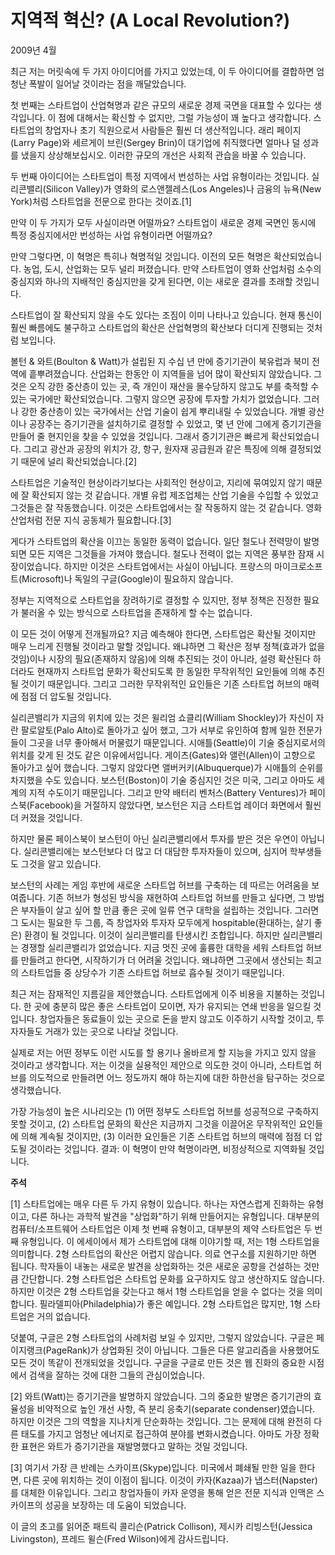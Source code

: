 # 지역적 혁신? (A Local Revolution?)

2009년 4월

최근 저는 머릿속에 두 가지 아이디어를 가지고 있었는데, 이 두 아이디어를 결합하면 엄청난 폭발이 일어날 것이라는 점을 깨달았습니다.

첫 번째는 스타트업이 산업혁명과 같은 규모의 새로운 경제 국면을 대표할 수 있다는 생각입니다. 이 점에 대해서는 확신할 수 없지만, 그럴 가능성이 꽤 높다고 생각합니다. 스타트업의 창업자나 초기 직원으로서 사람들은 훨씬 더 생산적입니다. 래리 페이지(Larry Page)와 세르게이 브린(Sergey Brin)이 대기업에 취직했다면 얼마나 덜 성과를 냈을지 상상해보십시오. 이러한 규모의 개선은 사회적 관습을 바꿀 수 있습니다.

두 번째 아이디어는 스타트업이 특정 지역에서 번성하는 사업 유형이라는 것입니다. 실리콘밸리(Silicon Valley)가 영화의 로스앤젤레스(Los Angeles)나 금융의 뉴욕(New York)처럼 스타트업을 전문으로 한다는 것이죠.[1]

만약 이 두 가지가 모두 사실이라면 어떨까요? 스타트업이 새로운 경제 국면인 동시에 특정 중심지에서만 번성하는 사업 유형이라면 어떨까요?

만약 그렇다면, 이 혁명은 특히나 혁명적일 것입니다. 이전의 모든 혁명은 확산되었습니다. 농업, 도시, 산업화는 모두 널리 퍼졌습니다. 만약 스타트업이 영화 산업처럼 소수의 중심지와 하나의 지배적인 중심지만을 갖게 된다면, 이는 새로운 결과를 초래할 것입니다.

스타트업이 잘 확산되지 않을 수도 있다는 조짐이 이미 나타나고 있습니다. 현재 통신이 훨씬 빠름에도 불구하고 스타트업의 확산은 산업혁명의 확산보다 더디게 진행되는 것처럼 보입니다.

볼턴 & 와트(Boulton & Watt)가 설립된 지 수십 년 만에 증기기관이 북유럽과 북미 전역에 흩뿌려졌습니다. 산업화는 한동안 이 지역들을 넘어 많이 확산되지 않았습니다. 그것은 오직 강한 중산층이 있는 곳, 즉 개인이 재산을 몰수당하지 않고도 부를 축적할 수 있는 국가에만 확산되었습니다. 그렇지 않으면 공장에 투자할 가치가 없었습니다. 그러나 강한 중산층이 있는 국가에서는 산업 기술이 쉽게 뿌리내릴 수 있었습니다. 개별 광산이나 공장주는 증기기관을 설치하기로 결정할 수 있었고, 몇 년 안에 그에게 증기기관을 만들어 줄 현지인을 찾을 수 있었을 것입니다. 그래서 증기기관은 빠르게 확산되었습니다. 그리고 광산과 공장의 위치가 강, 항구, 원자재 공급원과 같은 특징에 의해 결정되었기 때문에 널리 확산되었습니다.[2]

스타트업은 기술적인 현상이라기보다는 사회적인 현상이고, 지리에 묶여있지 않기 때문에 잘 확산되지 않는 것 같습니다. 개별 유럽 제조업체는 산업 기술을 수입할 수 있었고 그것들은 잘 작동했습니다. 이것은 스타트업에서는 잘 작동하지 않는 것 같습니다. 영화 산업처럼 전문 지식 공동체가 필요합니다.[3]

게다가 스타트업의 확산을 이끄는 동일한 동력이 없습니다. 일단 철도나 전력망이 발명되면 모든 지역은 그것들을 가져야 했습니다. 철도나 전력이 없는 지역은 풍부한 잠재 시장이었습니다. 하지만 이것은 스타트업에서는 사실이 아닙니다. 프랑스의 마이크로소프트(Microsoft)나 독일의 구글(Google)이 필요하지 않습니다.

정부는 지역적으로 스타트업을 장려하기로 결정할 수 있지만, 정부 정책은 진정한 필요가 불러올 수 있는 방식으로 스타트업을 존재하게 할 수는 없습니다.

이 모든 것이 어떻게 전개될까요? 지금 예측해야 한다면, 스타트업은 확산될 것이지만 매우 느리게 진행될 것이라고 말할 것입니다. 왜냐하면 그 확산은 정부 정책(효과가 없을 것임)이나 시장의 필요(존재하지 않음)에 의해 추진되는 것이 아니라, 설령 확산된다 하더라도 현재까지 스타트업 문화가 확산되도록 한 동일한 무작위적인 요인들에 의해 추진될 것이기 때문입니다. 그리고 그러한 무작위적인 요인들은 기존 스타트업 허브의 매력에 점점 더 압도될 것입니다.

실리콘밸리가 지금의 위치에 있는 것은 윌리엄 쇼클리(William Shockley)가 자신이 자란 팔로알토(Palo Alto)로 돌아가고 싶어 했고, 그가 서부로 유인하여 함께 일한 전문가들이 그곳을 너무 좋아해서 머물렀기 때문입니다. 시애틀(Seattle)이 기술 중심지로서의 위치를 갖게 된 것도 같은 이유에서입니다. 게이츠(Gates)와 앨런(Allen)이 고향으로 돌아가고 싶어 했습니다. 그렇지 않았다면 앨버커키(Albuquerque)가 시애틀의 순위를 차지했을 수도 있습니다. 보스턴(Boston)이 기술 중심지인 것은 미국, 그리고 아마도 세계의 지적 수도이기 때문입니다. 그리고 만약 배터리 벤처스(Battery Ventures)가 페이스북(Facebook)을 거절하지 않았다면, 보스턴은 지금 스타트업 레이더 화면에서 훨씬 더 커졌을 것입니다.

하지만 물론 페이스북이 보스턴이 아닌 실리콘밸리에서 투자를 받은 것은 우연이 아닙니다. 실리콘밸리에는 보스턴보다 더 많고 더 대담한 투자자들이 있으며, 심지어 학부생들도 그것을 알고 있습니다.

보스턴의 사례는 게임 후반에 새로운 스타트업 허브를 구축하는 데 따르는 어려움을 보여줍니다. 기존 허브가 형성된 방식을 재현하여 스타트업 허브를 만들고 싶다면, 그 방법은 부자들이 살고 싶어 할 만큼 좋은 곳에 일류 연구 대학을 설립하는 것입니다. 그러면 그 도시는 필요한 두 그룹, 즉 창업자와 투자자 모두에게 hospitable(환대하는, 살기 좋은) 환경이 될 것입니다. 이것이 실리콘밸리를 탄생시킨 조합입니다. 하지만 실리콘밸리는 경쟁할 실리콘밸리가 없었습니다. 지금 멋진 곳에 훌륭한 대학을 세워 스타트업 허브를 만들려고 한다면, 시작하기가 더 어려울 것입니다. 왜냐하면 그곳에서 생산되는 최고의 스타트업들 중 상당수가 기존 스타트업 허브로 흡수될 것이기 때문입니다.

최근 저는 잠재적인 지름길을 제안했습니다. 스타트업에게 이주 비용을 지불하는 것입니다. 한 곳에 충분히 많은 좋은 스타트업이 모이면, 자가 유지되는 연쇄 반응을 일으킬 것입니다. 창업자들은 동료들이 있는 곳으로 돈을 받지 않고도 이주하기 시작할 것이고, 투자자들도 거래가 있는 곳으로 나타날 것입니다.

실제로 저는 어떤 정부도 이런 시도를 할 용기나 올바르게 할 지능을 가지고 있지 않을 것이라고 생각합니다. 저는 이것을 실용적인 제안으로 의도한 것이 아니라, 스타트업 허브를 의도적으로 만들려면 어느 정도까지 해야 하는지에 대한 하한선을 탐구하는 것으로 생각했습니다.

가장 가능성이 높은 시나리오는 (1) 어떤 정부도 스타트업 허브를 성공적으로 구축하지 못할 것이고, (2) 스타트업 문화의 확산은 지금까지 그것을 이끌어온 무작위적인 요인들에 의해 계속될 것이지만, (3) 이러한 요인들은 기존 스타트업 허브의 매력에 점점 더 압도될 것이라는 것입니다. 결과: 이 혁명이 만약 혁명이라면, 비정상적으로 지역화될 것입니다.

**주석**

[1] 스타트업에는 매우 다른 두 가지 유형이 있습니다. 하나는 자연스럽게 진화하는 유형이고, 다른 하나는 과학적 발견을 "상업화"하기 위해 만들어지는 유형입니다. 대부분의 컴퓨터/소프트웨어 스타트업은 이제 첫 번째 유형이고, 대부분의 제약 스타트업은 두 번째 유형입니다. 이 에세이에서 제가 스타트업에 대해 이야기할 때, 저는 1형 스타트업을 의미합니다. 2형 스타트업의 확산은 어렵지 않습니다. 의료 연구소를 지원하기만 하면 됩니다. 학자들이 내놓는 새로운 발견을 상업화하는 것은 새로운 공항을 건설하는 것만큼 간단합니다. 2형 스타트업은 스타트업 문화를 요구하지도 않고 생산하지도 않습니다. 하지만 이것은 2형 스타트업을 갖는다고 해서 1형 스타트업을 얻을 수 없다는 것을 의미합니다. 필라델피아(Philadelphia)가 좋은 예입니다. 2형 스타트업은 많지만, 1형 스타트업은 거의 없습니다.

덧붙여, 구글은 2형 스타트업의 사례처럼 보일 수 있지만, 그렇지 않았습니다. 구글은 페이지랭크(PageRank)가 상업화된 것이 아닙니다. 그들은 다른 알고리즘을 사용했어도 모든 것이 똑같이 전개되었을 것입니다. 구글을 구글로 만든 것은 웹 진화의 중요한 시점에서 검색을 잘하는 것에 대한 그들의 관심이었습니다.

[2] 와트(Watt)는 증기기관을 발명하지 않았습니다. 그의 중요한 발명은 증기기관의 효율성을 비약적으로 높인 개선 사항, 즉 분리 응축기(separate condenser)였습니다. 하지만 이것은 그의 역할을 지나치게 단순화하는 것입니다. 그는 문제에 대해 완전히 다른 태도를 가지고 엄청난 에너지로 접근하여 분야를 변화시켰습니다. 아마도 가장 정확한 표현은 와트가 증기기관을 재발명했다고 말하는 것일 것입니다.

[3] 여기서 가장 큰 반례는 스카이프(Skype)입니다. 미국에서 폐쇄될 만한 일을 한다면, 다른 곳에 위치하는 것이 이점이 됩니다. 이것이 카자(Kazaa)가 냅스터(Napster)를 대체한 이유입니다. 그리고 창업자들이 카자 운영을 통해 얻은 전문 지식과 인맥은 스카이프의 성공을 보장하는 데 도움이 되었습니다.

이 글의 초고를 읽어준 패트릭 콜리슨(Patrick Collison), 제시카 리빙스턴(Jessica Livingston), 프레드 윌슨(Fred Wilson)에게 감사드립니다.